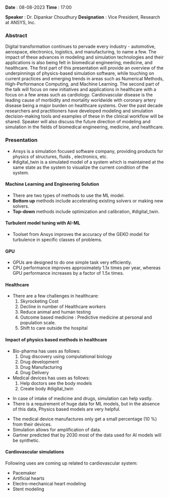 **Date** : 08-08-2023
**Time** : 17:00

**Speaker** : Dr. Dipankar Choudhury
**Designation** : Vice President, Research at ANSYS, Inc.

### Abstract
Digital transformation continues to pervade every industry - automotive, aerospace, electronics, logistics, and manufacturing, to name a few. The impact of these advances in modeling and simulation technologies and their applications is also being felt in biomedical engineering, medicine, and healthcare. The first part of this presentation will provide an overview of the underpinnings of physics-based simulation software, while touching on current practices and emerging trends in areas such as Numerical Methods, High-Performance Computing, and Machine Learning. The second part of the talk will focus on new initiatives and applications in healthcare with a focus on a few areas such as cardiology. Cardiovascular disease is the leading cause of morbidity and mortality worldwide with coronary artery disease being a major burden on healthcare systems. Over the past decade researchers and practitioners have developed modeling and simulation decision-making tools and examples of these in the clinical workflow will be shared. Speaker will also discuss the future direction of modeling and simulation in the fields of biomedical engineering, medicine, and healthcare.

### Presentation
- Ansys is a simulation focused software company, providing products for physics of structures, fluids , electronics, etc.
- #digital_twin is a simulated model of a system which is maintained at the same state as the system to visualize the current condition of the system.
#### Machine Learning and Engineering Solution
- There are two types of methods to use the ML model.
- **Bottom up** methods include accelerating existing solvers or making new solvers.
- **Top-down** methods include optimization and calibration, #digital_twin.

#### Turbulent model tuning with AI-ML
- Toolset from Ansys improves the accuracy of the GEKO model for turbulence in specific classes of problems. 

#### GPU
- GPUs are designed to do one simple task very efficiently.
- CPU performance improves approximately 1.1x times per year, whereas GPU performance increases by a factor of 1.5x times.

#### Healthcare
- There are a few challenges in healthcare:
	1. Skyrocketing Cost
	2. Decline in number of Healthcare workers
	3. Reduce animal and human testing
	4. Outcome based medicine : Predictive medicine at personal and population scale.
	5. Shift to care outside the hospital
#### Impact of physics based methods in healthcare
- Bio-pharma has uses as follows:
	1. Drug discovery using computational biology
	2. Drug development
	3. Drug Manufacturing
	4. Drug Delivery
- Medical devices has uses as follows:
	1. Help doctors see the body models
	2. Create body #digital_twin 
* In case of intake of medicine and drugs, simulation can help vastly.
* There is a requirement of huge data for ML models, but in the absence of this data, Physics based models are very helpful.
- The medical device manufactures only get a small percentage (10 %) from their devices.
- Simulation allows for amplification of data.
- Gartner predicted that by 2030 most of the data used for AI models will be synthetic.

#### Cardiovascular simulations
Following uses are coming up related to cardiovascular system:
- Pacemaker
- Artificial hearts
- Electro-mechanical heart modeling
- Stent modeling
